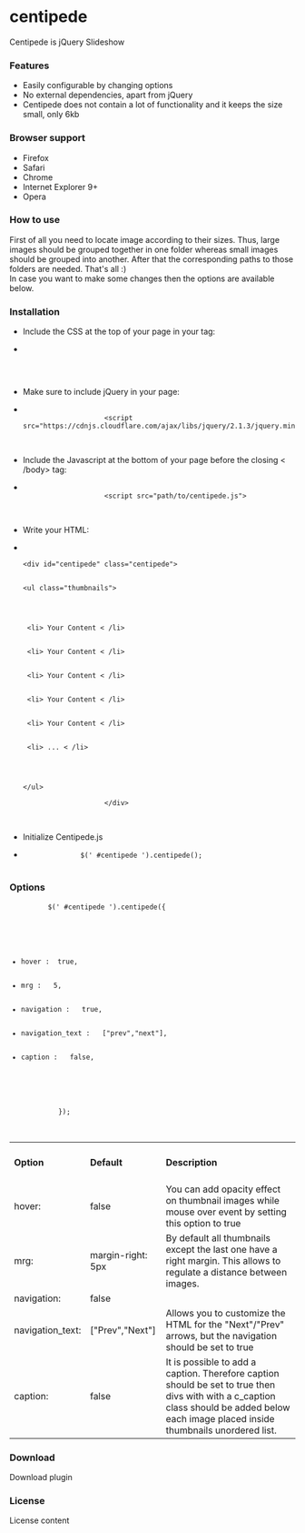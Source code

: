 # centipede
Centipede is jQuery Slideshow

<h3>Features</h3>
<div class="section_content">
    <ul class="features_list">
        <li><span>Easily configurable by changing options</span></li>
        <li><span>No external dependencies, apart from jQuery</span></li>
        <li><span>Centipede does not contain a lot of functionality and it keeps the size small, only 6kb</span></li>
    </ul>
</div>

<h3>Browser support</h3>
<div class="section_content">
    <ul class="browser_support_list">
        <li><span>Firefox</span></li>
        <li><span>Safari</span></li>
        <li><span>Chrome</span></li>
        <li><span>Internet Explorer 9+</span></li>
        <li><span>Opera</span></li>
    </ul>
</div>
 <h3>How to use</h3>
<div class="section_content">
    <p class="how_to_use_desc">
        First of all you need to locate image according to their sizes. Thus, large images should be grouped together in one folder whereas small images should be grouped into another.
        After that the corresponding paths to those folders are needed. That's all :) <br>
        In case you want to make some changes then the options are available below.
    </p>
</div>
<h3>Installation</h3>
<div class="section_content">
    <ul class="installation_list">
        <li>Include the CSS at the top of your page in your <head> tag:</li>
        <li>
        <pre class="cnt_code">
            <code>
                <link href="path/to/centipede.css" rel= "stylesheet">
            </code>
        </pre>
        </li>
        <li>Make sure to include jQuery in your page:</li>
        <li>
            <pre class="cnt_code">
                <code>
                    <span class="cnt_attr"><</span>script <span class="cnt_attr">src</span>=<span class="cnt_string">"https://cdnjs.cloudflare.com/ajax/libs/jquery/2.1.3/jquery.min.js"</span>>
                </code>
            </pre>
        </li>
        <li>Include the Javascript at the bottom of your page before the closing < /body> tag:</li>
        <li>
            <pre class="cnt_code">
                <code>
                    <span><</span>script <span class="cnt_attr">src</span>=<span class="cnt_string">"path/to/centipede.js"</span>>
                </code>
            </pre>
        </li>
        <li>Write your HTML:</li>
        <li>
            <pre class="cnt_code">
                <code>
                    <div><span><</span>div <span class="cnt_attr">id</span>=<span class="cnt_string">"centipede"</span> class=<span class="cnt_string">"centipede"</span>> </div>
                    <div class="cnt_html"><span><</span>ul class=<span class="cnt_string">"thumbnails"</span>></div>
                        <div class="cnt_ul">
                            <div> <span class="cnt_attr"><span><</span>li></span> Your Content <span><</span> <span class="cnt_attr">/li></span> </div>
                            <div> <span class="cnt_attr"><span><</span>li></span> Your Content <span><</span> <span class="cnt_attr">/li></span> </div>
                            <div> <span class="cnt_attr"><span><</span>li></span> Your Content <span><</span> <span class="cnt_attr">/li></span> </div>
                            <div> <span class="cnt_attr"><span><</span>li></span> Your Content <span><</span> <span class="cnt_attr">/li></span> </div>
                            <div> <span class="cnt_attr"><span><</span>li></span> Your Content <span><</span> <span class="cnt_attr">/li></span> </div>
                            <div> <span class="cnt_attr"><span><</span>li></span> ... <span><</span> <span class="cnt_attr">/li></span> </div>
                        </div>
                    <div class="cnt_html"><span><</span>/ul></div>
                    <span><</span>/div>
                </code>
            </pre>
        </li>
        <li>Initialize Centipede.js</li>
        <li>
         <pre class="cnt_code">
            <code>$(<span class="cnt_string">' #centipede '</span>).centipede();</code>
         </pre>
        </li>
    </ul>
</div>

<h3>Options</h3>
<div class="section_content">
    <pre class="cnt_code">
        <code>$(<span class="cnt_string">' #centipede '</span>).centipede({
            <div class="options_js">
                <ul>
                    <li><span class="options_js_keys">hover&nbsp;: </span><span class="options_js_val">&nbsp;true</span>,</li>
                    <li><span class="options_js_keys">mrg&nbsp;:  </span><span class="options_js_val">&nbsp;5</span>, </li>
                    <li><span class="options_js_keys">navigation&nbsp;:  </span><span class="options_js_val">&nbsp;true</span>, </li>
                    <li><span class="options_js_keys">navigation_text&nbsp;:  </span><span class="options_js_val">&nbsp;["prev","next"]</span>, </li>
                    <li><span class="options_js_keys">caption&nbsp;:  </span><span class="options_js_val">&nbsp;false</span>, </li>
                </ul>
            </div>
            });
        </code>
    </pre>
</div>

<table class="options_list">
                    <tr>
                        <td><h4>Option</h4></td>
                        <td><h4>Default</h4></td>
                        <td><h4>Description</h4></td>
                    </tr>
                    <tr>
                        <td class="key">hover:</td>
                        <td class="default">false</td>
                        <td class="value">You can add opacity effect on thumbnail images while mouse over event by setting this option to <span class="selected">true</span></td>
                    </tr>
                    <tr>
                        <td class="key">mrg:</td>
                        <td class="default">margin-right: 5px</td>
                        <td class="value">By default all thumbnails except the last one have a right margin. This allows to regulate a distance between images.</td>
                    </tr>
                    <tr>
                        <td class="key">navigation:</td>
                        <td class="default">false</td>
                        <td class="value"></td>
                    </tr>
                    <tr>
                        <td class="key">navigation_text:</td>
                        <td class="default">["Prev","Next"]</td>
                        <td class="value">Allows you to customize the HTML for the "Next"/"Prev" arrows, but the <span class="selected">navigation</span> should be set to true</td>
                    </tr>
                    <tr>
                        <td class="key">caption:</td>
                        <td class="default">false</td>
                        <td class="value">It is possible to add a caption. Therefore <span class="selected">caption</span> should be set to true
                            then divs with with a <span class="selected">c_caption</span> class should be added below each image placed inside <span class="selected">thumbnails</span> unordered list. </td>
                    </tr>
                </table>
<h3>Download</h3>
<div class="section_content">
    Download plugin
</div>
<h3>License</h3>
<div class="section_content">
    License content
</div>
